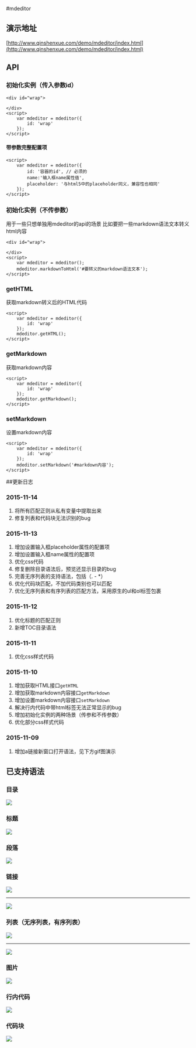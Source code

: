 #mdeditor
## 演示地址
[http://www.qinshenxue.com/demo/mdeditor/index.html](http://www.qinshenxue.com/demo/mdeditor/index.html)
## API

### 初始化实例（传入参数id）
```
<div id="wrap">

</div>
<script>
    var mdeditor = mdeditor({
        id: 'wrap'
    });
</script>
```
#### 带参数完整配置项

```
<script>
    var mdeditor = mdeditor({
        id: '容器的id', // 必须的
        name:'输入框name属性值',
        placeholder: '与html5中的placeholder同义，兼容性也相同'
    });
</script>
```

### 初始化实例（不传参数）
用于一些只想单独用mdeditor的api的场景
比如要把一些markdown语法文本转义html内容

```
<div id="wrap">

</div>
<script>
    var mdeditor = mdeditor();
    mdeditor.markdownToHtml('#要转义的markdown语法文本');
</script>
```


### getHTML
获取markdown转义后的HTML代码
```
<script>
    var mdeditor = mdeditor({
        id: 'wrap'
    });
    mdeditor.getHTML();
</script>
```

### getMarkdown
获取markdown内容
```
<script>
    var mdeditor = mdeditor({
        id: 'wrap'
    });
    mdeditor.getMarkdown();
</script>
```
### setMarkdown
设置markdown内容
```
<script>
    var mdeditor = mdeditor({
        id: 'wrap'
    });
    mdeditor.setMarkdown('#markdown内容');
</script>
```





##更新日志

### 2015-11-14
1. 将所有匹配正则从私有变量中提取出来
2. 修复列表和代码块无法识别的bug


### 2015-11-13
1. 增加设置输入框placeholder属性的配置项
2. 增加设置输入框name属性的配置项
3. 优化css代码
4. 修复删除目录语法后，预览还显示目录的bug
5. 完善无序列表的支持语法，包括（. - *）
6. 优化代码块匹配，不加代码类别也可以匹配
7. 优化无序列表和有序列表的匹配方法，采用原生的ul和ol标签包裹

### 2015-11-12
1. 优化标题的匹配正则
2. 新增TOC目录语法

### 2015-11-11
1. 优化css样式代码

### 2015-11-10
1. 增加获取HTML接口`getHTML`
2. 增加获取markdown内容接口`getMarkdown`
3. 增加设置markdown内容接口`setMarkdown`
4. 解决行内代码中带html标签无法正常显示的bug
5. 增加初始化实例的两种场景（传参和不传参数）
6. 优化部分css样式代码

### 2015-11-09
1. 增加a链接新窗口打开语法，见下方gif图演示




## 已支持语法
### 目录
![](readme/toc.gif)

### 标题
![](readme/h16.gif)
### 段落
![](readme/p.gif)
### 链接
![](readme/a.gif)
*****
![](readme/a_blank.gif)
### 列表（无序列表，有序列表）
![](readme/ul.gif)
*****
![](readme/ol.gif)
### 图片
![](readme/img.gif)
### 行内代码
![](readme/inlinecode.gif)
### 代码块
![](readme/code.gif)
